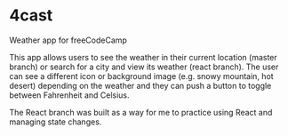 # 4cast
Weather app for freeCodeCamp

This app allows users to see the weather in their current location (master branch) or search for a city and view its weather (react branch). The user can see a different icon or background image (e.g. snowy mountain, hot desert) depending on the weather and they can push a button to toggle between Fahrenheit and Celsius.

The React branch was built as a way for me to practice using React and managing state changes.
